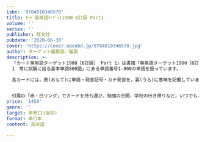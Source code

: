 ```yaml
---
isbn: '9784010346570'
title: ｶｰﾄﾞ英単語ﾀｰｹﾞｯﾄ1900 6訂版 Part1
volume: ''
series: ''
publisher: 旺文社
pubdate: '2020-06-30'
cover: 'https://cover.openbd.jp/9784010346570.jpg'
author: ターゲット編集部／編集
description: >-
  『カード英単語ターゲット1900［6訂版］ Part 1』は書籍『英単語ターゲット1900［6訂版］』準拠の英単語カードで，書籍の「Part
  1　常に試験に出る基本単語800語」にある単語番号1-800の単語を扱っています。

  各カードには，表(おもて)に単語・発音記号・カナ発音を，裏(うら)に意味を記載しています。


  付属の「赤・白リング」でカードを持ち運び，勉強の合間，学校の行き帰りなど，いつでもどこでも気軽に単語を暗記できます。
price: '1450'
genre: ''
target: 学参II(高校)
format: 単行本
content: 英米語

---
```

